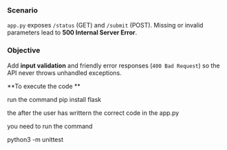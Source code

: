 ### Scenario
`app.py` exposes `/status` (GET) and `/submit` (POST). Missing or invalid parameters lead to **500 Internal Server Error**.

### Objective
Add **input validation** and friendly error responses (`400 Bad Request`) so the API never throws unhandled exceptions.

**To execute the code **

run the command pip install flask

the after the user has writtern the correct code in the app.py 

you need to run the command 

python3 -m unittest
